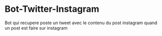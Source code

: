 # Bot-Twitter-Instagram
Bot qui recupere poste un tweet  avec le contenu du post instagram quand un post est faire sur instagram 
